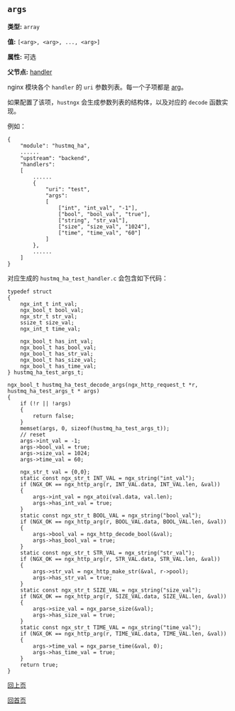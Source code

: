 `args`
----------

**类型:** `array`

**值:** `[<arg>, <arg>, ..., <arg>]`

**属性:** 可选

**父节点:** [handler](handler.md)

nginx 模块各个 `handler` 的 `uri` 参数列表。每一个子项都是 [arg](arg.md)。

如果配置了该项，`hustngx` 会生成参数列表的结构体，以及对应的 `decode` 函数实现。

例如：

    {
        "module": "hustmq_ha",
        ......
        "upstream": "backend",
        "handlers":
        [
            ......
            {
                "uri": "test",
                "args":
                [
                    ["int", "int_val", "-1"],
                    ["bool", "bool_val", "true"],
                    ["string", "str_val"],
                    ["size", "size_val", "1024"],
                    ["time", "time_val", "60"]
                ]
            },
            ......
        ]
    }

对应生成的 `hustmq_ha_test_handler.c` 会包含如下代码：

    typedef struct
    {
        ngx_int_t int_val;
        ngx_bool_t bool_val;
        ngx_str_t str_val;
        ssize_t size_val;
        ngx_int_t time_val;

        ngx_bool_t has_int_val;
        ngx_bool_t has_bool_val;
        ngx_bool_t has_str_val;
        ngx_bool_t has_size_val;
        ngx_bool_t has_time_val;
    } hustmq_ha_test_args_t;

    ngx_bool_t hustmq_ha_test_decode_args(ngx_http_request_t *r, hustmq_ha_test_args_t * args)
    {
        if (!r || !args)
        {
            return false;
        }
        memset(args, 0, sizeof(hustmq_ha_test_args_t));
        // reset
        args->int_val = -1;
        args->bool_val = true;
        args->size_val = 1024;
        args->time_val = 60;

        ngx_str_t val = {0,0};
        static const ngx_str_t INT_VAL = ngx_string("int_val");
        if (NGX_OK == ngx_http_arg(r, INT_VAL.data, INT_VAL.len, &val))
        {
            args->int_val = ngx_atoi(val.data, val.len);
            args->has_int_val = true;
        }
        static const ngx_str_t BOOL_VAL = ngx_string("bool_val");
        if (NGX_OK == ngx_http_arg(r, BOOL_VAL.data, BOOL_VAL.len, &val))
        {
            args->bool_val = ngx_http_decode_bool(&val);
            args->has_bool_val = true;
        }
        static const ngx_str_t STR_VAL = ngx_string("str_val");
        if (NGX_OK == ngx_http_arg(r, STR_VAL.data, STR_VAL.len, &val))
        {
            args->str_val = ngx_http_make_str(&val, r->pool);
            args->has_str_val = true;
        }
        static const ngx_str_t SIZE_VAL = ngx_string("size_val");
        if (NGX_OK == ngx_http_arg(r, SIZE_VAL.data, SIZE_VAL.len, &val))
        {
            args->size_val = ngx_parse_size(&val);
            args->has_size_val = true;
        }
        static const ngx_str_t TIME_VAL = ngx_string("time_val");
        if (NGX_OK == ngx_http_arg(r, TIME_VAL.data, TIME_VAL.len, &val))
        {
            args->time_val = ngx_parse_time(&val, 0);
            args->has_time_val = true;
        }
        return true;
    }

[回上页](../ngx_wizard.md)

[回首页](../../index.md)